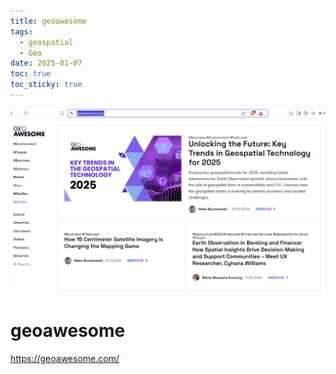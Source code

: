 ```yaml
---
title: geoawesome
tags:
  - geospatial
  - Geo
date: 2025-01-07
toc: true
toc_sticky: true
---
```


![](../_asset/2025-01-07-geo-20250107075652.jpg)

# geoawesome

https://geoawesome.com/